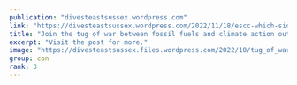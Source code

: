 ```yaml
---
publication: "divesteastsussex.wordpress.com"
link: "https://divesteastsussex.wordpress.com/2022/11/18/escc-which-side-are-you-on-join-the-tug-of-war-between-fossil-fuels-and-climate-action-outside-county-hall-on-6-december/"
title: "Join the tug of war between fossil fuels and climate action outside County Hall on 6 December"
excerpt: "Visit the post for more."
image: "https://divesteastsussex.files.wordpress.com/2022/10/tug_of_war.png"
group: con
rank: 3
---
```

